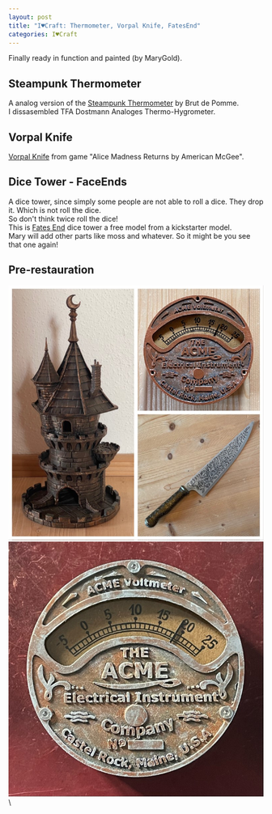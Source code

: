 ```yaml
---
layout: post
title: "I♥Craft: Thermometer, Vorpal Knife, FatesEnd"
categories: I♥Craft
---
```



Finally ready in function and painted (by MaryGold).

## Steampunk Thermometer
A analog version of the [Steampunk Thermometer](https://www.thingiverse.com/thing:4874531) by Brut de Pomme.\
I dissasembled TFA Dostmann Analoges Thermo-Hygrometer.

## Vorpal Knife
[Vorpal Knife](https://www.myminifactory.com/object/3d-print-vorpal-blade-from-alice-madness-returns-3007) from game "Alice Madness Returns by American McGee".

## Dice Tower - FaceEnds
A dice tower, since simply some people are not able to roll a dice. They drop it. Which is not roll the dice.\
So don't think twice roll the dice!\
This is [Fates End](https://www.myminifactory.com/object/3d-print-fates-end-dice-tower-free-wizard-tower-113118) dice tower a free model from a kickstarter model.\
Mary will add other parts like moss and whatever. So it might be you see that one again!

## Pre-restauration

![Thermometer,VorpalKnife,FatesEnd](/assets/pix/Vorpal-FatesEnd-Thermo.JPG)\
![Teampunk Thermometer](/assets/pix/Steampunk_Thermometer.JPG)\